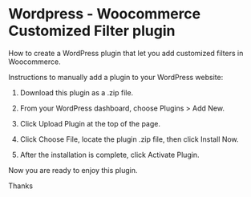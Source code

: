 # Wordpress - Woocommerce Customized Filter plugin

How to create a WordPress plugin that let you add customized filters in Woocommerce.

Instructions to manually add a plugin to your WordPress website:

1. Download this plugin as a .zip file.

2. From your WordPress dashboard, choose Plugins > Add New.

3. Click Upload Plugin at the top of the page.

4. Click Choose File, locate the plugin .zip file, then click Install Now.

5. After the installation is complete, click Activate Plugin.

Now you are ready to enjoy this plugin.

Thanks
